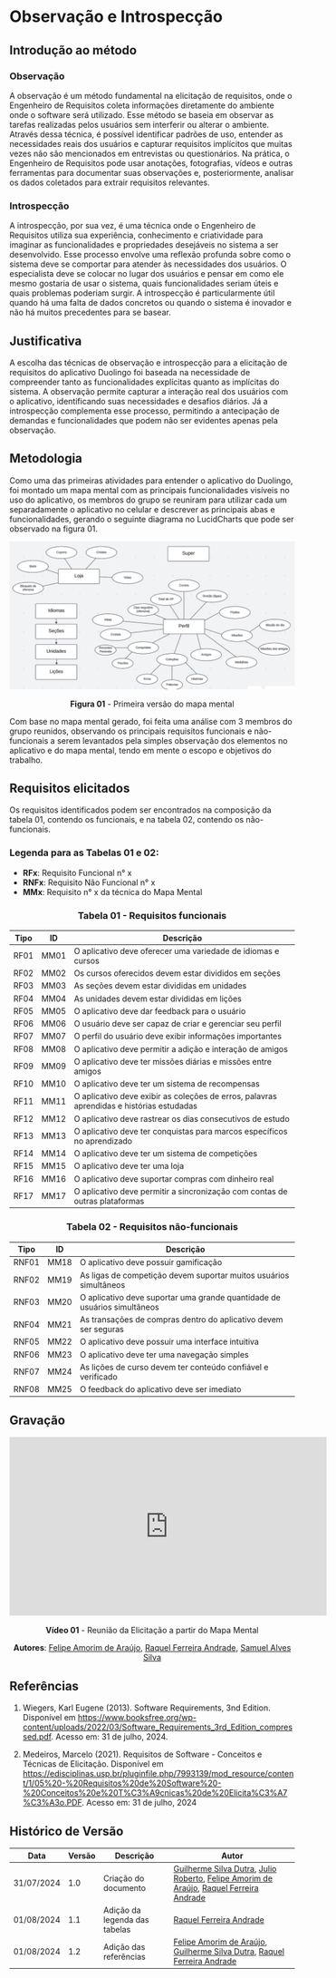 # Observação e Introspecção

## Introdução ao método

### Observação

A observação é um método fundamental na elicitação de requisitos, onde o Engenheiro de Requisitos coleta informações diretamente do ambiente onde o software será utilizado. Esse método se baseia em observar as tarefas realizadas pelos usuários sem interferir ou alterar o ambiente. Através dessa técnica, é possível identificar padrões de uso, entender as necessidades reais dos usuários e capturar requisitos implícitos que muitas vezes não são mencionados em entrevistas ou questionários. Na prática, o Engenheiro de Requisitos pode usar anotações, fotografias, vídeos e outras ferramentas para documentar suas observações e, posteriormente, analisar os dados coletados para extrair requisitos relevantes.

### Introspecção

A introspecção, por sua vez, é uma técnica onde o Engenheiro de Requisitos utiliza sua experiência, conhecimento e criatividade para imaginar as funcionalidades e propriedades desejáveis no sistema a ser desenvolvido. Esse processo envolve uma reflexão profunda sobre como o sistema deve se comportar para atender às necessidades dos usuários. O especialista deve se colocar no lugar dos usuários e pensar em como ele mesmo gostaria de usar o sistema, quais funcionalidades seriam úteis e quais problemas poderiam surgir. A introspecção é particularmente útil quando há uma falta de dados concretos ou quando o sistema é inovador e não há muitos precedentes para se basear.

## Justificativa

A escolha das técnicas de observação e introspecção para a elicitação de requisitos do aplicativo Duolingo foi baseada na necessidade de compreender tanto as funcionalidades explícitas quanto as implícitas do sistema. A observação permite capturar a interação real dos usuários com o aplicativo, identificando suas necessidades e desafios diários. Já a introspecção complementa esse processo, permitindo a antecipação de demandas e funcionalidades que podem não ser evidentes apenas pela observação.

## Metodologia

Como uma das primeiras atividades para entender o aplicativo do Duolingo, foi montado um mapa mental com as principais funcionalidades visíveis no uso do aplicativo, os membros do grupo se reuniram para utilizar cada um separadamente o aplicativo no celular e descrever as principais abas e funcionalidades, gerando o seguinte diagrama no LucidCharts que pode ser observado na figura 01.

<center>

![Mapa Mental](../../assets/images/Mapa_Mental_v1.jpeg)

**Figura 01** - Primeira versão do mapa mental
</center>

Com base no mapa mental gerado, foi feita uma análise com 3 membros do grupo reunidos, observando os principais requisitos funcionais e não-funcionais a serem levantados pela simples observação dos elementos no aplicativo e do mapa mental, tendo em mente o escopo e objetivos do trabalho.

## Requisitos elicitados

Os requisitos identificados podem ser encontrados na composição da tabela 01, contendo os funcionais, e na tabela 02, contendo os não-funcionais.

### Legenda para as Tabelas 01 e 02:

- **RFx**: Requisito Funcional n° x
- **RNFx**: Requisito Não Funcional n° x
- **MMx**: Requisito n° x da técnica do Mapa Mental

<center>

### Tabela 01 - Requisitos funcionais

| Tipo | ID | Descrição |
| - | - | - |
| RF01 | MM01 | O aplicativo deve oferecer uma variedade de idiomas e cursos |
| RF02 | MM02 | Os cursos oferecidos devem estar divididos em seções |
| RF03 | MM03 | As seções devem estar divididas em unidades |
| RF04 | MM04 | As unidades devem estar divididas em lições |
| RF05 | MM05 | O aplicativo deve dar feedback para o usuário |
| RF06 | MM06 | O usuário deve ser capaz de criar e gerenciar seu perfil |
| RF07 | MM07 | O perfil do usuário deve exibir informações importantes |
| RF08 | MM08 | O aplicativo deve permitir a adição e interação de amigos |
| RF09 | MM09 | O aplicativo deve ter missões diárias e missões entre amigos |
| RF10 | MM10 | O aplicativo deve ter um sistema de recompensas |
| RF11 | MM11 | O aplicativo deve exibir as coleções de erros, palavras aprendidas e histórias estudadas |
| RF12 | MM12 | O aplicativo deve rastrear os dias consecutivos de estudo |
| RF13 | MM13 | O aplicativo deve ter conquistas para marcos específicos no aprendizado |
| RF14 | MM14 | O aplicativo deve ter um sistema de competições |
| RF15 | MM15 | O aplicativo deve ter uma loja |
| RF16 | MM16 | O aplicativo deve suportar compras com dinheiro real |
| RF17 | MM17 | O aplicativo deve permitir a sincronização com contas de outras plataformas |

### Tabela 02 - Requisitos não-funcionais

| Tipo | ID | Descrição |
| - | - | - |
| RNF01 | MM18 | O aplicativo deve possuir gamificação |
| RNF02 | MM19 | As ligas de competição devem suportar muitos usuários simultâneos |
| RNF03 | MM20 | O aplicativo deve suportar uma grande quantidade de usuários simultâneos |
| RNF04 | MM21 | As transações de compras dentro do aplicativo devem ser seguras |
| RNF05 | MM22 | O aplicativo deve possuir uma interface intuitiva |
| RNF06 | MM23 | O aplicativo deve ter uma navegação simples |
| RNF07 | MM24 | As lições de curso devem ter conteúdo confiável e verificado |
| RNF08 | MM25 | O feedback do aplicativo deve ser imediato |

</center>

## Gravação

<center>
<iframe width="560" height="315" src="https://www.youtube.com/embed/xWtumPgR8cc?si=2Cxp9kjaLBhXd5li" title="YouTube video player" frameborder="0" allow="accelerometer; autoplay; clipboard-write; encrypted-media; gyroscope; picture-in-picture; web-share" referrerpolicy="strict-origin-when-cross-origin" allowfullscreen></iframe>

**Vídeo 01** - Reunião da Elicitação a partir do Mapa Mental

**Autores**: [Felipe Amorim de Araújo](https://github.com/lipeaaraujo), [Raquel Ferreira Andrade](https://github.com/raquel-andrade), [Samuel Alves Silva](https://github.com/samuelalvess)

</center>

## Referências

1. Wiegers, Karl Eugene (2013). Software Requirements, 3nd Edition. Disponível em <https://www.booksfree.org/wp-content/uploads/2022/03/Software_Requirements_3rd_Edition_compressed.pdf>. Acesso em: 31 de julho, 2024.

2. Medeiros, Marcelo (2021). Requisitos de Software - Conceitos e Técnicas de Elicitação. Disponível em <https://edisciplinas.usp.br/pluginfile.php/7993139/mod_resource/content/1/05%20-%20Requisitos%20de%20Software%20-%20Conceitos%20e%20T%C3%A9cnicas%20de%20Elicita%C3%A7%C3%A3o.PDF>. Acesso em: 31 de julho, 2024

## Histórico de Versão

<center>

| Data | Versão | Descrição | Autor |
| ---- | ------ | --------- | ----- |
| 31/07/2024 | 1.0 | Criação do documento | [Guilherme Silva Dutra](https://github.com/GuiDutra21), [Julio Roberto](https://github.com/JulioR2022), [Felipe Amorim de Araújo](https://github.com/lipeaaraujo), [Raquel Ferreira Andrade](https://github.com/raquel-andrade) |
| 01/08/2024 | 1.1 | Adição da legenda das tabelas | [Raquel Ferreira Andrade](https://github.com/raquel-andrade) |
| 01/08/2024 | 1.2 | Adição das referências | [Felipe Amorim de Araújo](https://github.com/lipeaaraujo), [Guilherme Silva Dutra](https://github.com/GuiDutra21), [Raquel Ferreira Andrade](https://github.com/raquel-andrade) |

</center>